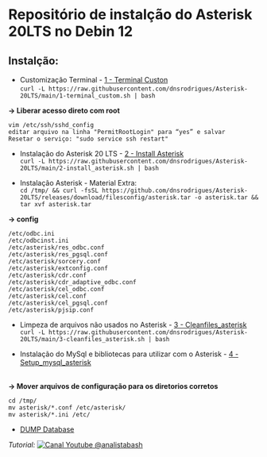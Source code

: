 # Repositório de instalção do Asterisk 20LTS no Debin 12


## Instalção:
- Customização Terminal - [1 - Terminal Custon](1-terminal_custom.sh)<br />
``` curl -L https://raw.githubusercontent.com/dnsrodrigues/Asterisk-20LTS/main/1-terminal_custom.sh | bash ```<br />

**-> Liberar acesso direto com root**<br /> 
```
vim /etc/ssh/sshd_config
editar arquivo na linha "PermitRootLogin" para “yes” e salvar
Resetar o serviço: "sudo service ssh restart"
```

- Instalação do Asterisk 20 LTS - [2 - Install Asterisk](2-install_asterisk.sh)<br />
``` curl -L https://raw.githubusercontent.com/dnsrodrigues/Asterisk-20LTS/main/2-install_asterisk.sh | bash ```

- Instalação Asterisk - Material Extra:<br />
``` cd /tmp/ && curl -fsSL https://github.com/dnsrodrigues/Asterisk-20LTS/releases/download/filesconfig/asterisk.tar -o asterisk.tar && tar xvf asterisk.tar ```

**-> config**<br /> 
```
/etc/odbc.ini
/etc/odbcinst.ini
/etc/asterisk/res_odbc.conf
/etc/asterisk/res_pgsql.conf
/etc/asterisk/sorcery.conf
/etc/asterisk/extconfig.conf
/etc/asterisk/cdr.conf
/etc/asterisk/cdr_adaptive_odbc.conf
/etc/asterisk/cel_odbc.conf
/etc/asterisk/cel.conf
/etc/asterisk/cel_pgsql.conf
/etc/asterisk/pjsip.conf
```

- Limpeza de arquivos não usados no Asterisk - [3 - Cleanfiles_asterisk](3-cleanfiles_asterisk.sh)<br />
``` curl -L https://raw.githubusercontent.com/dnsrodrigues/Asterisk-20LTS/main/3-cleanfiles_asterisk.sh | bash ```

- Instalação do MySql e bibliotecas para utilizar com o Asterisk - [4 - Setup_mysql_asterisk](4-setup_mysql_asterisk.sh)<br /><br />

**-> Mover arquivos de configuração para os diretorios corretos**<br /> 
```
cd /tmp/
mv asterisk/*.conf /etc/asterisk/
mv asterisk/*.ini /etc/
```

- [DUMP Database](sql/dump-mysql.sql)<br />


*Tutorial:* [![Canal Youtube @analistabash](https://www.bashtech.com.br/youtube_button_icon_151827_96x.png)](https://www.youtube.com/watch?v=2otkd-7HGk0&list=PLk0v4L7lcjDfcKUxIDybvuKTgDuaR31Kn)

